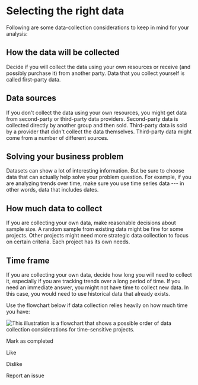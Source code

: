 
Selecting the right data
========================

Following are some data-collection considerations to keep in mind for your analysis:

How the data will be collected
------------------------------

Decide if you will collect the data using your own resources or receive (and possibly purchase it) from another party. Data that you collect yourself is called first-party data.

Data sources
------------

If you don't collect the data using your own resources, you might get data from second-party or third-party data providers. Second-party data is collected directly by another group and then sold. Third-party data is sold by a provider that didn't collect the data themselves. Third-party data might come from a number of different sources.

Solving your business problem
-----------------------------

Datasets can show a lot of interesting information. But be sure to choose data that can actually help solve your problem question. For example, if you are analyzing trends over time, make sure you use time series data --- in other words, data that includes dates.

How much data to collect
------------------------

If you are collecting your own data, make reasonable decisions about sample size. A random sample from existing data might be fine for some projects. Other projects might need more strategic data collection to focus on certain criteria. Each project has its own needs. 

Time frame
----------

If you are collecting your own data, decide how long you will need to collect it, especially if you are tracking trends over a long period of time. If you need an immediate answer, you might not have time to collect new data. In this case, you would need to use historical data that already exists.

Use the flowchart below if data collection relies heavily on how much time you have:

![This illustration is a flowchart that shows a possible order of data collection considerations for time-sensitive projects.](https://d3c33hcgiwev3.cloudfront.net/imageAssetProxy.v1/5TyGAFZrRi28hgBWa-Ytcg_a723a1a4d78b42e1bcb6ddd2178adc42_Screen-Shot-2020-12-14-at-2.19.22-PM.png?expiry=1641945600000&hmac=W8MFQXbedLSctM1PvQ3zIHu5rKl3ROe-fQ40IgKEXyQ)

Mark as completed

Like

Dislike

Report an issue